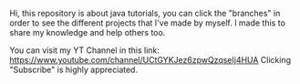 Hi, this repository is about java tutorials, you can click the "branches" in order to see the different projects that I've made by myself. 
I made this to share my knowledge and help others too.

You can visit my YT Channel in this link:
https://www.youtube.com/channel/UCtGYKJez6zpwQzqseIj4HUA
Clicking "Subscribe" is highly appreciated.
